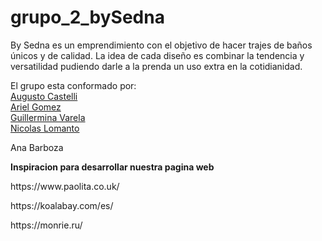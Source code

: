 # grupo_2_bySedna

By Sedna es un emprendimiento con el objetivo de hacer trajes de baños únicos y de calidad. La idea de cada diseño es combinar la tendencia y versatilidad pudiendo darle a la prenda un uso extra en la cotidianidad.

 El grupo esta conformado por:
<br>
[Augusto Castelli](https://github.com/castelliaugusto/)
<br>
[Ariel Gomez](https://github.com/arielgomez87/)
<br>
[Guillermina Varela](https://github.com/guiguisv/)
<br>
[Nicolas Lomanto](https://github.com/Nicoloman/Nicoloman/)
<p>Ana Barboza



**Inspiracion para desarrollar nuestra pagina web**
<p> https://www.paolita.co.uk/
<p> https://koalabay.com/es/
<p> https://monrie.ru/
